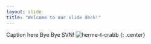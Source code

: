 ```yaml
---
layout: slide
title: "Welcome to our slide deck!"
---
```


Caption here
Bye Bye SVN!
![herme-t-crabb](https://octodex.github.com/images/herme-t-crabb.png)
{: .center}
